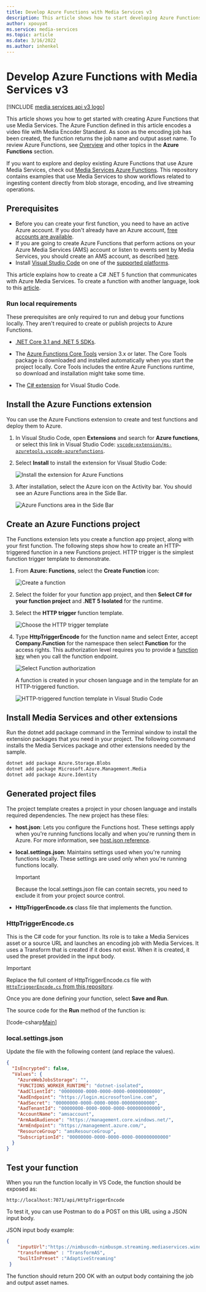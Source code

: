 ```yaml
---
title: Develop Azure Functions with Media Services v3
description: This article shows how to start developing Azure Functions with Media Services v3 using Visual Studio Code.
author: xpouyat
ms.service: media-services
ms.topic: article
ms.date: 3/16/2022
ms.author: inhenkel
---
```


# Develop Azure Functions with Media Services v3

[!INCLUDE [media services api v3 logo](./includes/v3-hr.md)]

This article shows you how to get started with creating Azure Functions that use Media Services. The Azure Function defined in this article encodes a video file with Media Encoder Standard. As soon as the encoding job has been created, the function returns the job name and output asset name. To review Azure Functions, see [Overview](/azure/azure-functions/functions-overview) and other topics in the **Azure Functions** section.

If you want to explore and deploy existing Azure Functions that use Azure Media Services, check out [Media Services Azure Functions](https://github.com/Azure-Samples/media-services-v3-dotnet-core-functions-integration). This repository contains examples that use Media Services to show workflows related to ingesting content directly from blob storage, encoding, and live streaming operations.

## Prerequisites

- Before you can create your first function, you need to have an active Azure account. If you don't already have an Azure account, [free accounts are available](https://azure.microsoft.com/free/).
- If you are going to create Azure Functions that perform actions on your Azure Media Services (AMS) account or listen to events sent by Media Services, you should create an AMS account, as described [here](account-create-how-to.md).
- Install [Visual Studio Code](https://code.visualstudio.com/) on one of the [supported platforms](https://code.visualstudio.com/docs/supporting/requirements#_platforms).

This article explains how to create a C# .NET 5 function that communicates with Azure Media Services. To create a function with another language, look to this [article](/azure/azure-functions/functions-develop-vs-code).

### Run local requirements

These prerequisites are only required to run and debug your functions locally. They aren't required to create or publish projects to Azure Functions.

- [.NET Core 3.1 and .NET 5 SDKs](https://dotnet.microsoft.com/download/dotnet).

- The [Azure Functions Core Tools](/azure/azure-functions/functions-run-local#install-the-azure-functions-core-tools) version 3.x or later. The Core Tools package is downloaded and installed automatically when you start the project locally. Core Tools includes the entire Azure Functions runtime, so download and installation might take some time.

- The [C# extension](https://marketplace.visualstudio.com/items?itemName=ms-dotnettools.csharp) for Visual Studio Code.

## Install the Azure Functions extension

You can use the Azure Functions extension to create and test functions and deploy them to Azure.

1. In Visual Studio Code, open **Extensions** and search for **Azure functions**, or select this link in Visual Studio Code: [`vscode:extension/ms-azuretools.vscode-azurefunctions`](vscode:extension/ms-azuretools.vscode-azurefunctions).

1. Select **Install** to install the extension for Visual Studio Code:

    ![Install the extension for Azure Functions](./Media/integrate-azure-functions-dotnet-how-to/vscode-install-extension.png)

1. After installation, select the Azure icon on the Activity bar. You should see an Azure Functions area in the Side Bar.

    ![Azure Functions area in the Side Bar](./Media/integrate-azure-functions-dotnet-how-to/azure-functions-window-vscode.png)

## Create an Azure Functions project

The Functions extension lets you create a function app project, along with your first function. The following steps show how to create an HTTP-triggered function in a new Functions project. HTTP trigger is the simplest function trigger template to demonstrate.

1. From **Azure: Functions**, select the **Create Function** icon:

    ![Create a function](./Media/integrate-azure-functions-dotnet-how-to/create-function.png)

1. Select the folder for your function app project, and then **Select C# for your function project** and **.NET 5 Isolated** for the runtime.

1. Select the **HTTP trigger** function template.

    ![Choose the HTTP trigger template](./Media/integrate-azure-functions-dotnet-how-to/create-function-choose-template.png)

1. Type **HttpTriggerEncode** for the function name and select Enter, accept **Company.Function** for the namespace then select **Function** for the access rights. This authorization level requires you to provide a [function key](/azure/azure-functions/functions-bindings-http-webhook-trigger#authorization-keys) when you call the function endpoint.

    ![Select Function authorization](./Media/integrate-azure-functions-dotnet-how-to/create-function-auth.png)

    A function is created in your chosen language and in the template for an HTTP-triggered function.

    ![HTTP-triggered function template in Visual Studio Code](./Media/integrate-azure-functions-dotnet-how-to/new-function-full.png)

## Install Media Services and other extensions

Run the dotnet add package command in the Terminal window to install the extension packages that you need in your project. The following command installs the Media Services package and other extensions needed by the sample.

```bash
dotnet add package Azure.Storage.Blobs
dotnet add package Microsoft.Azure.Management.Media
dotnet add package Azure.Identity
```

## Generated project files

The project template creates a project in your chosen language and installs required dependencies. The new project has these files:

* **host.json**: Lets you configure the Functions host. These settings apply when you're running functions locally and when you're running them in Azure. For more information, see [host.json reference](/azure/azure-functions/functions-host-json).

* **local.settings.json**: Maintains settings used when you're running functions locally. These settings are used only when you're running functions locally.

    >[!IMPORTANT]
    >Because the local.settings.json file can contain secrets, you need to exclude it from your project source control.

* **HttpTriggerEncode.cs** class file that implements the function.

### HttpTriggerEncode.cs

This is the C# code for your function. Its role is to take a Media Services asset or a source URL and launches an encoding job with Media Services. It uses a Transform that is created if it does not exist. When it is created, it used the preset provided in the input body.

>[!IMPORTANT]
>Replace the full content of HttpTriggerEncode.cs file with [`HttpTriggerEncode.cs` from this repository](https://github.com/Azure-Samples/media-services-v3-dotnet-core-functions-integration/blob/main/Tutorial/HttpTriggerEncode.cs).

Once you are done defining your function, select **Save and Run**.

The source code for the **Run** method of the function is:

[!code-csharp[Main](~/../media-services-v3-dotnet-core-functions-integration/Tutorial/HttpTriggerEncode.cs#Run)]

### local.settings.json

Update the file with the following content (and replace the values).

```json
{
  "IsEncrypted": false,
  "Values": {
    "AzureWebJobsStorage": "",
    "FUNCTIONS_WORKER_RUNTIME": "dotnet-isolated",
    "AadClientId": "00000000-0000-0000-0000-000000000000",
    "AadEndpoint": "https://login.microsoftonline.com",
    "AadSecret": "00000000-0000-0000-0000-000000000000",
    "AadTenantId": "00000000-0000-0000-0000-000000000000",
    "AccountName": "amsaccount",
    "ArmAadAudience": "https://management.core.windows.net/",
    "ArmEndpoint": "https://management.azure.com/",
    "ResourceGroup": "amsResourceGroup",
    "SubscriptionId": "00000000-0000-0000-0000-000000000000"
  }
}
```

## Test your function

When you run the function locally in VS Code, the function should be exposed as:

```url
http://localhost:7071/api/HttpTriggerEncode
```

To test it, you can use Postman to do a POST on this URL using a JSON input body.

JSON input body example:

```json
{
    "inputUrl":"https://nimbuscdn-nimbuspm.streaming.mediaservices.windows.net/2b533311-b215-4409-80af-529c3e853622/Ignite-short.mp4",
    "transformName" : "TransformAS",
    "builtInPreset" :"AdaptiveStreaming"
 }
```

The function should return 200 OK with an output body containing the job and output asset names.
